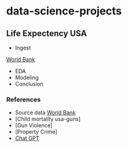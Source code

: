 # data-science-projects


## Life Expectency USA

* Ingest

[World Bank](https://data.worldbank.org/indicator/SP.DYN.LE00.IN)
  
* EDA
* Modeling
* Conclusion

### References

* Source data [World Bank](https://data.worldbank.org/indicator/SP.DYN.LE00.IN)
* [Child mortality usa-guns]
* [Gun Violence]
* [Property Crime]
* [Chat GPT](https://chatgpt.com/chat)
